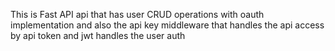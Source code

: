 This is Fast API api that has user CRUD operations with oauth implementation and also the api key middleware that handles the api access by api token and jwt handles the user auth
